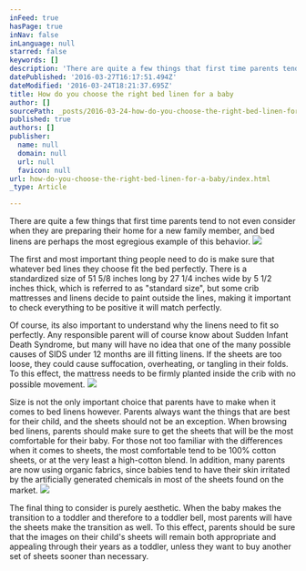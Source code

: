 ```yaml
---
inFeed: true
hasPage: true
inNav: false
inLanguage: null
starred: false
keywords: []
description: 'There are quite a few things that first time parents tend to not even consider when they are preparing their home for a new family member, and bed linens are perhaps the most egregious example of this behavior.'
datePublished: '2016-03-27T16:17:51.494Z'
dateModified: '2016-03-24T18:21:37.695Z'
title: How do you choose the right bed linen for a baby
author: []
sourcePath: _posts/2016-03-24-how-do-you-choose-the-right-bed-linen-for-a-baby.md
published: true
authors: []
publisher:
  name: null
  domain: null
  url: null
  favicon: null
url: how-do-you-choose-the-right-bed-linen-for-a-baby/index.html
_type: Article

---
```

There are quite a few things that first time parents tend to not even consider when they are preparing their home for a new family member, and bed linens are perhaps the most egregious example of this behavior.
![](https://the-grid-user-content.s3-us-west-2.amazonaws.com/b1ce9ff2-00f3-4351-8e6d-e0f9b3bc5169.jpg)

The first and most important thing people need to do is make sure that whatever bed lines they choose fit the bed perfectly. There is a standardized size of 51 5/8 inches long by 27 1/4 inches wide by 5 1/2 inches thick, which is referred to as "standard size", but some crib mattresses and linens decide to paint outside the lines, making it important to check everything to be positive it will match perfectly.

Of course, its also important to understand why the linens need to fit so perfectly. Any responsible parent will of course know about Sudden Infant Death Syndrome, but many will have no idea that one of the many possible causes of SIDS under 12 months are ill fitting linens. If the sheets are too loose, they could cause suffocation, overheating, or tangling in their folds. To this effect, the mattress needs to be firmly planted inside the crib with no possible movement.
![](https://the-grid-user-content.s3-us-west-2.amazonaws.com/cbfea5a8-4d70-4a1a-b2c6-bf30834351e6.jpg)

Size is not the only important choice that parents have to make when it comes to bed linens however. Parents always want the things that are best for their child, and the sheets should not be an exception. When browsing bed linens, parents should make sure to get the sheets that will be the most comfortable for their baby. For those not too familiar with the differences when it comes to sheets, the most comfortable tend to be 100% cotton sheets, or at the very least a high-cotton blend. In addition, many parents are now using organic fabrics, since babies tend to have their skin irritated by the artificially generated chemicals in most of the sheets found on the market.
![](https://the-grid-user-content.s3-us-west-2.amazonaws.com/7a5b289e-5b93-47f2-b553-ea9918437138.jpg)

The final thing to consider is purely aesthetic. When the baby makes the transition to a toddler and therefore to a toddler bell, most parents will have the sheets make the transition as well. To this effect, parents should be sure that the images on their child's sheets will remain both appropriate and appealing through their years as a toddler, unless they want to buy another set of sheets sooner than necessary.